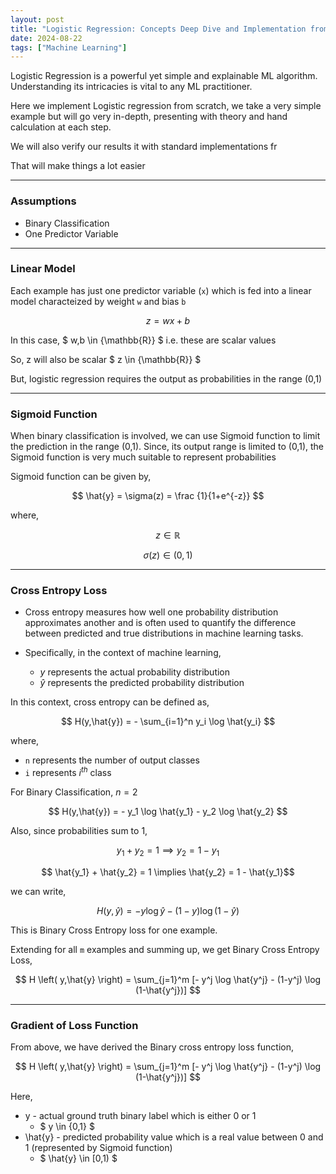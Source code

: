 ```yaml
---
layout: post
title: "Logistic Regression: Concepts Deep Dive and Implementation from Scratch"
date: 2024-08-22
tags: ["Machine Learning"]
---
```


Logistic Regression is a powerful yet simple and explainable ML algorithm. Understanding its intricacies is vital to any ML practitioner.

Here we implement Logistic regression from scratch, we take a very simple example but will go very in-depth, presenting with theory and hand calculation at each step. 

We will also verify our results it with standard implementations fr 

That will make things a lot easier

---
### Assumptions

- Binary Classification
- One Predictor Variable

---
### Linear Model

Each example has just one predictor variable (`x`) which is fed into a linear model characteized by weight `w` and bias `b`

$$ z = w x + b $$

In this case, $ w,b \in {\mathbb{R}} $ i.e. these are scalar values

So, z will also be scalar $ z \in {\mathbb{R}} $

But, logistic regression requires the output as probabilities in the range (0,1)

---
### Sigmoid Function

When binary classification is involved, we can use Sigmoid function to limit the prediction in the range (0,1). 
Since, its output range is limited to (0,1), the Sigmoid function is very much suitable to represent probabilities

Sigmoid function can be given by,

$$ \hat{y} = \sigma(z) = \frac {1}{1+e^{-z}} $$

where, 

$$ z \in {\mathbb{R}} $$

$$ \sigma(z) \in (0,1) $$

---
### Cross Entropy Loss

- Cross entropy measures how well one probability distribution approximates another and is often used to quantify the difference between predicted and true distributions in machine learning tasks.

- Specifically, in the context of machine learning, 
    - $y$ represents the actual probability distribution 
    - $\hat{y}$ represents the predicted probability distribution

In this context, cross entropy can be defined as,

$$ H(y,\hat{y}) = - \sum_{i=1}^n y_i \log \hat{y_i} $$

where, 
- `n` represents the number of output classes 
- `i` represents $i^{th}$ class

For Binary Classification, $n = 2$

$$ H(y,\hat{y}) = - y_1 \log \hat{y_1} - y_2 \log \hat{y_2} $$

Also, since probabilities sum to 1,

$$ y_1 + y_2 = 1 \implies y_2 = 1 - y_1 $$

$$ \hat{y_1} + \hat{y_2} = 1 \implies \hat{y_2} = 1 - \hat{y_1}$$

we can write,

$$ H \left( y,\hat{y} \right) = - y \log \hat{y} - (1-y) \log (1-\hat{y}) $$

This is Binary Cross Entropy loss for one example.

Extending for all `m` examples and summing up, we get Binary Cross Entropy Loss,

$$ H \left( y,\hat{y} \right) = \sum_{j=1}^m [- y^j \log \hat{y^j} - (1-y^j) \log (1-\hat{y^j})] $$

---

### Gradient of Loss Function

From above, we have derived the Binary cross entropy loss function,

$$ H \left( y,\hat{y} \right) = \sum_{j=1}^m [- y^j \log \hat{y^j} - (1-y^j) \log (1-\hat{y^j})] $$

Here,
- y - actual ground truth binary label which is either 0 or 1 
    - $ y \in {0,1} $
- \hat{y} - predicted probability value which is a real value between 0 and 1 (represented by Sigmoid function)
    - $ \hat{y} \in [0,1) $

